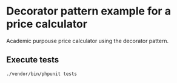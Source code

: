 # Decorator pattern example for a price calculator

Academic purpouse price calculator using the decorator pattern.

[comment]: <> (Spanish post in [Patrón decorador en PHP]&#40;https://chuano.dev/patron-decorador-php/&#41;)

[comment]: <> (Implemented tests for these cases:)

[comment]: <> (- Return 15% of discount given more than 300€ amount and more than 50 units.)

[comment]: <> (- Return 12% of discount given less or equal than 300€ amount and more than 50 units.)

[comment]: <> (- Return 10% of discount given any amount, more than 30 units and less or equal 50 units.)

[comment]: <> (- Return 5% of discount given more than 100€ amount and less or equal 30 units.)

[comment]: <> (- Return 0% else.)

## Execute tests
```bash
./vendor/bin/phpunit tests
```
